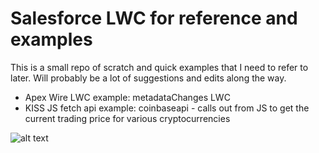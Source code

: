 # Salesforce LWC for reference and examples
This is a small repo of scratch and quick examples that I need to refer to later. 
Will probably be a lot of suggestions and edits along the way. 
* Apex Wire LWC example: metadataChanges LWC
* KISS JS fetch api example: coinbaseapi - calls out from JS to get the current trading price for various cryptocurrencies

![alt text](https://images.pexels.com/photos/417173/pexels-photo-417173.jpeg?auto=compress&cs=tinysrgb&dpr=2&w=500)
